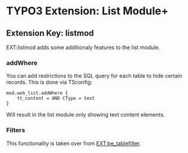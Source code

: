 # TYPO3 Extension: List Module+
## Extension Key: listmod

EXT:listmod adds some additionaly features to the list module.

### addWhere

You can add restrictions to the SQL query for each table to hide certain records. This is done via TSconfig:

	mod.web_list.addWhere {
		tt_content = AND CType = text
	}

Will result in the list module only showing text content elements.

### Filters

This functionality is taken over from [EXT:be_tablefilter](http://typo3.org/extensions/repository/view/be_tablefilter).